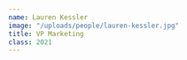 ```yaml
---
name: Lauren Kessler
image: "/uploads/people/lauren-kessler.jpg"
title: VP Marketing
class: 2021
---
```


